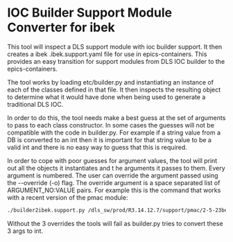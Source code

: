 IOC Builder Support Module Converter for ibek
=============================================

This tool will inspect a DLS support module with ioc builder support. It then
creates a ibek <module>.ibek.support.yaml file for use in epics-containers.
This provides an easy transition for support modules from DLS IOC
builder to the epics-containers.

The tool works by loading etc/builder.py and instantiating an instance of
each of the classes defined in that file. It then inspects the resulting
object to determine what it would have done when being used to generate
a traditional DLS IOC.

In order to do this, the tool needs make a best guess at the set of arguments
to pass to each class constructor. In some cases the guesses will not
be compatible with the code in builder.py. For example if a string value
from a DB is converted to an int then it is important for that string value
to be a valid int and there is no easy way to guess that this is required.

In order to cope with poor guesses for argument values, the tool will print
out all the objects it instantiates and t he arguments it passes to them. Every
argument is numbered. The user can override the argument passed using the
--override (-o) flag. The override argument is a space separated list of
ARGUMENT_NO:VALUE pairs. For example this is the command that works with a
recent version of the pmac module:

```bash
./builder2ibek.support.py /dls_sw/prod/R3.14.12.7/support/pmac/2-5-23beta1/ -o '245:A+B 407:1 410:1'
```

Without the 3 overrides the tools will fail as builder.py tries to convert
these 3 args to int.


